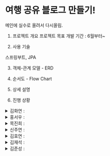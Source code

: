 # 여행 공유 블로그 만들기!

메인에  실수로 올려서 다시올림.


1. 프로젝트 개요
프로젝트 목표 개발 기간 : 6월부터~



2. 사용 기술

스프링부트, JPA

3. 객체-관계 모델 - ERD



4. 순서도 - Flow Chart



5. 상세 설명




6. 진행 상황

<details>
<summary>김화연 : </summary>
<div markdown="1">

0702: 화연 블로그 작성 페이지, 포스트 페이지 html, 컨트롤러 작성 <br>
0702: css 조정, post 컨트롤러 수정
<br>
</div>
</details>
<details>
<summary>홍서우 : </summary>
<div markdown="1">

</div>
</details>
<details>
<summary>목진희 : </summary>
<div markdown="1">


</div>
</details>
<details>
<summary>신주연 : </summary>
<div markdown="1">


</div>
</details>
<details>
<summary>김효연 :  </summary>
<div markdown="1">
0702: 깃허브 푸쉬 연습

</div>
</details>
<details>
<summary>김재석 : </summary>
<div markdown="1">


</div>
</details>
<details>
<summary>김준성 : </summary>
<div markdown="1">


</div>
</details>
